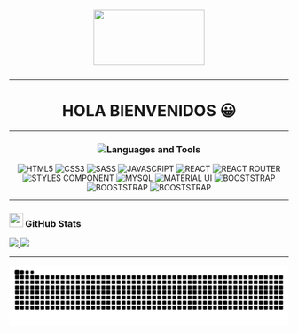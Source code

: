 
<h1 align="center"><img src="https://media.giphy.com/media/lQDdDwdZpfYRn1MsJy/giphy.gif" width="200px" height="100px"></h1>

---
<h1 align="center"> HOLA BIENVENIDOS 😀 </h1>

---

<h3 align="center"><img src="https://media.giphy.com/media/KEYMsj2LcXzfcTP5ii/giphy.gif" width="50px">Languages and Tools</h3>

<p align="center">
<img src="https://img.shields.io/badge/HTML5-E34F26?style=for-the-badge&logo=html5&logoColor=white" alt="HTML5" />
<img src="https://img.shields.io/badge/CSS3-1572B6?style=for-the-badge&logo=css3&logoColor=white" alt="CSS3" />
<img src="https://img.shields.io/badge/Sass-CC6699?style=for-the-badge&logo=sass&logoColor=white" alt="SASS" />
<img src="https://img.shields.io/badge/JavaScript-323330?style=for-the-badge&logo=javascript&logoColor=F7DF1E" alt="JAVASCRIPT" />
<img src="https://img.shields.io/badge/React-20232A?style=for-the-badge&logo=react&logoColor=61DAFB" alt="REACT" />
<img src="https://img.shields.io/badge/React_Router-CA4245?style=for-the-badge&logo=react-router&logoColor=white" alt="REACT ROUTER" />
<img src="https://img.shields.io/badge/styled--components-DB7093?style=for-the-badge&logo=styled-components&logoColor=white" alt="STYLES COMPONENT" />
<img src="https://img.shields.io/badge/MySQL-005C84?style=for-the-badge&logo=mysql&logoColor=white" alt="MYSQL" />
<img src="https://img.shields.io/badge/Material--UI-0081CB?style=for-the-badge&logo=material-ui&logoColor=white" alt="MATERIAL UI" />
<img src="https://img.shields.io/badge/Bootstrap-563D7C?style=for-the-badge&logo=bootstrap&logoColor=white" alt="BOOSTSTRAP" />
<img src="https://img.shields.io/badge/Bootstrap-563D7C?style=for-the-badge&logo=bootstrap&logoColor=white" alt="BOOSTSTRAP" />
<img src="https://img.shields.io/badge/Bootstrap-563D7C?style=for-the-badge&logo=bootstrap&logoColor=white" alt="BOOSTSTRAP" />

</p>

---

<h3 align="left"><img src="https://media.giphy.com/media/du3J3cXyzhj75IOgvA/giphy.gif" width="25px" height="25px"> GitHub Stats</h3>
<div>
  <a href="https://github.com/Hubertjerson">
  <img height="180em" src="https://github-readme-stats.vercel.app/api?username=Hubertjerson&show_icons=true&theme=radical&include_all_commits=true&count_private=true"/>
<img height="180em" src="https://github-readme-stats.vercel.app/api/top-langs/?username=Hubertjerson&layout=compact&langs_count=7&theme=radical"/>
</div>

---

![Snake animation](./src/Snake.svg)